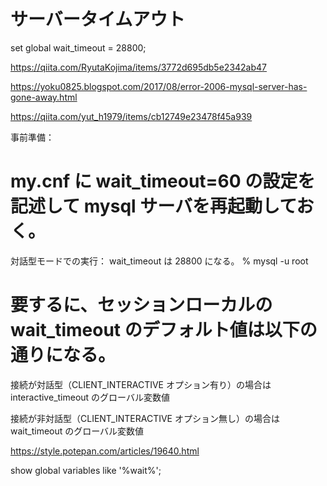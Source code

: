 # サーバータイムアウト
set global wait_timeout = 28800;

https://qiita.com/RyutaKojima/items/3772d695db5e2342ab47

https://yoku0825.blogspot.com/2017/08/error-2006-mysql-server-has-gone-away.html

https://qiita.com/yut_h1979/items/cb12749e23478f45a939

事前準備：
# my.cnf に wait_timeout=60 の設定を記述して mysql サーバを再起動しておく。
対話型モードでの実行：
wait_timeout は 28800 になる。
% mysql -u root


# 要するに、セッションローカルの wait_timeout のデフォルト値は以下の通りになる。
接続が対話型（CLIENT_INTERACTIVE オプション有り）の場合は interactive_timeout のグローバル変数値

接続が非対話型（CLIENT_INTERACTIVE オプション無し）の場合は wait_timeout のグローバル変数値

https://style.potepan.com/articles/19640.html

show global variables like '%wait%';
